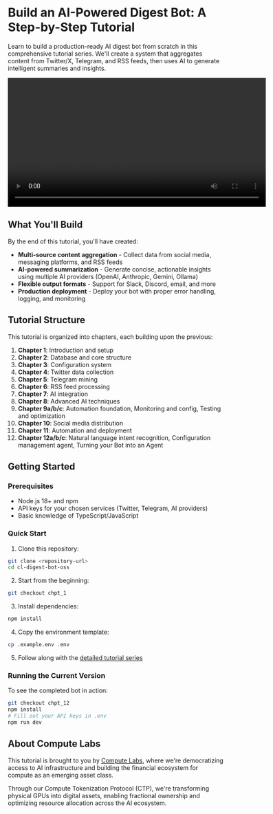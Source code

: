 # Build an AI-Powered Digest Bot: A Step-by-Step Tutorial

Learn to build a production-ready AI digest bot from scratch in this comprehensive tutorial series. We'll create a system that aggregates content from Twitter/X, Telegram, and RSS feeds, then uses AI to generate intelligent summaries and insights.

<!-- Demo Video -->
<p align="center">
  <video src="/cl_digest_oss_demo.mp4" controls width="600">
    Your browser does not support the video tag.
  </video>
</p>


## What You'll Build

By the end of this tutorial, you'll have created:

- **Multi-source content aggregation** - Collect data from social media, messaging platforms, and RSS feeds
- **AI-powered summarization** - Generate concise, actionable insights using multiple AI providers (OpenAI, Anthropic, Gemini, Ollama)
- **Flexible output formats** - Support for Slack, Discord, email, and more
- **Production deployment** - Deploy your bot with proper error handling, logging, and monitoring

## Tutorial Structure

This tutorial is organized into chapters, each building upon the previous:

1. **Chapter 1**: Introduction and setup
2. **Chapter 2**: Database and core structure
3. **Chapter 3**: Configuration system
4. **Chapter 4**: Twitter data collection
5. **Chapter 5**: Telegram mining
6. **Chapter 6**: RSS feed processing
7. **Chapter 7**: AI integration
8. **Chapter 8**: Advanced AI techniques
9. **Chapter 9a/b/c**: Automation foundation, Monitoring and config, Testing and optimization
10. **Chapter 10**: Social media distribution
11. **Chapter 11**: Automation and deployment
12. **Chapter 12a/b/c**: Natural language intent recognition, Configuration management agent, Turning your Bot into an Agent 

## Getting Started

### Prerequisites
- Node.js 18+ and npm
- API keys for your chosen services (Twitter, Telegram, AI providers)
- Basic knowledge of TypeScript/JavaScript

### Quick Start

1. Clone this repository:
```bash
git clone <repository-url>
cd cl-digest-bot-oss
```

2. Start from the beginning:
```bash
git checkout chpt_1
```

3. Install dependencies:
```bash
npm install
```

4. Copy the environment template:
```bash
cp .example.env .env
```

5. Follow along with the [detailed tutorial series](https://www.news.computelabs.ai/)

### Running the Current Version

To see the completed bot in action:

```bash
git checkout chpt_12
npm install
# Fill out your API keys in .env
npm run dev
```

## About Compute Labs

This tutorial is brought to you by [Compute Labs](https://www.computelabs.ai/en), where we're democratizing access to AI infrastructure and building the financial ecosystem for compute as an emerging asset class.

Through our Compute Tokenization Protocol (CTP), we're transforming physical GPUs into digital assets, enabling fractional ownership and optimizing resource allocation across the AI ecosystem.